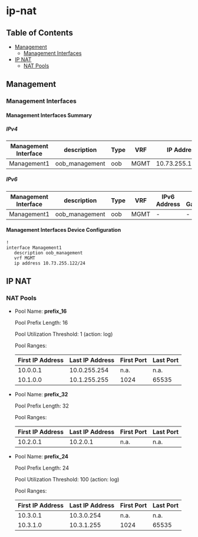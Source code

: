 # ip-nat

## Table of Contents

- [Management](#management)
  - [Management Interfaces](#management-interfaces)
- [IP NAT](#ip-nat)
  - [NAT Pools](#nat-pools)

## Management

### Management Interfaces

#### Management Interfaces Summary

##### IPv4

| Management Interface | description | Type | VRF | IP Address | Gateway |
| -------------------- | ----------- | ---- | --- | ---------- | ------- |
| Management1 | oob_management | oob | MGMT | 10.73.255.122/24 | 10.73.255.2 |

##### IPv6

| Management Interface | description | Type | VRF | IPv6 Address | IPv6 Gateway |
| -------------------- | ----------- | ---- | --- | ------------ | ------------ |
| Management1 | oob_management | oob | MGMT | - | - |

#### Management Interfaces Device Configuration

```eos
!
interface Management1
   description oob_management
   vrf MGMT
   ip address 10.73.255.122/24
```

## IP NAT

### NAT Pools
- Pool Name: **prefix_16**

  Pool Prefix Length: 16

  Pool Utilization Threshold: 1 (action: log)

  Pool Ranges:

  | First IP Address  | Last IP Address | First Port | Last Port |
  | ----------------- | --------------- | ---------- | --------- |
  | 10.0.0.1 | 10.0.255.254 | n.a. | n.a. |
  | 10.1.0.0 | 10.1.255.255 | 1024 | 65535 |

- Pool Name: **prefix_32**

  Pool Prefix Length: 32

  Pool Ranges:

  | First IP Address  | Last IP Address | First Port | Last Port |
  | ----------------- | --------------- | ---------- | --------- |
  | 10.2.0.1 | 10.2.0.1 | n.a. | n.a. |

- Pool Name: **prefix_24**

  Pool Prefix Length: 24

  Pool Utilization Threshold: 100 (action: log)

  Pool Ranges:

  | First IP Address  | Last IP Address | First Port | Last Port |
  | ----------------- | --------------- | ---------- | --------- |
  | 10.3.0.1 | 10.3.0.254 | n.a. | n.a. |
  | 10.3.1.0 | 10.3.1.255 | 1024 | 65535 |


